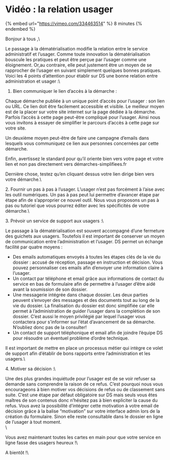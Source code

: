 # Vidéo : la relation usager

{% embed url="https://vimeo.com/334463514" %}
8 minutes
{% endembed %}

Bonjour à tous ,\


Le passage à la dématérialisation modifie la relation entre le service administratif et l’usager. Comme toute innovation la dématérialisation bouscule les pratiques et peut être perçue par l’usager comme une éloignement. Or,au contraire, elle peut justement être un moyen de se rapprocher de l’usager en suivant simplement quelques bonnes pratiques. Voici les 4 points d’attention pour établir sur DS une bonne relation entre administration et usager :\


1. Bien communiquer le lien d’accès à la démarche :

Chaque démarche publiée à un unique point d’accès pour l’usager : son lien ou URL. Ce lien doit être facilement accessible et visible. Le meilleur moyen est de la placer sur votre site internet sur la page dédiée à la démarche. Parfois l’accès à cette page peut-être compliqué pour l’usager. Ainsi nous vous invitons à essayer de simplifier le parcours d’accès à cette page sur votre site.

Un deuxième moyen peut-être de faire une campagne d’emails dans lesquels vous communiquez ce lien aux personnes concernées par cette démarche.

Enfin, avertissez le standard pour qu’il oriente bien vers votre page et votre lien et non pas directement vers démarches-simplifiees.fr

Dernière chose, testez qu’en cliquant dessus votre lien dirige bien vers votre démarche.\


2\. Fournir un pas à pas à l’usager. L’usager n’est pas forcément à l’aise avec les outil numériques. Un pas à pas peut lui permettre d’avancer étape par étape afin de s’approprier ce nouvel outil. Nous vous proposons un pas à pas ou tutoriel que vous pourrez éditer avec les spécificités de votre démarche.\


3\. Prévoir un service de support aux usagers :\


Le passage à la dématérialisation est souvent accompagné d’une fermeture des guichets aux usagers. Toutefois il est important de conserver un moyen de communication entre l’administration et l’usager. DS permet un échange facilité par quatre moyens :

* Des emails automatiques envoyés à toutes les étapes clés de la vie du dossier : accusé de réception, passage en instruction et décision. Vous pouvez personnaliser ces emails afin d’envoyer une information claire à l’usager.
* Un contact par téléphone et email grâce aux informations de contact du service en bas de formulaire afin de permettre à l’usager d’être aidé avant la soumission de son dossier.
* Une messagerie intégrée dans chaque dossier. Les deux parties peuvent s’envoyer des messages et des documents tout au long de la vie du dossier. La finalisation du dossier est donc simplifiée car elle permet à l’administration de guider l’usager dans la complétion de son dossier. C’est aussi le moyen privilégié par lequel l’usager vous contactera pour s’informer sur l’état d’avancement de sa démarche. N’oubliez donc pas de la consulter!
* Un contact de support téléphonique et email afin de joindre l’équipe DS pour résoudre un éventuel problème d’ordre technique.

Il est important de mettre en place un processus métier qui intègre ce volet de support afin d’établir de bons rapports entre l’administration et les usagers.\


4\. Motiver sa décision :\


Une des plus grandes inquiétude pour l’usager est de se voir refuser sa demande sans comprendre la raison de ce refus. C’est pourquoi nous vous encourageons à bien motiver vos décisions de refus ou de classement sans suite. C’est une étape par défaut obligatoire sur DS mais seuls vous êtes maîtres de son contenus donc n’hésitez pas à bien expliciter la cause du refus. Vous avez la possibilité d’intégrer cette motivation à votre email de décision grâce à la balise “motivation” sur votre interface admin lors de la création du formulaire. Sinon elle reste consultable dans le dossier en ligne de l’usager à tout moment.\
\


Vous avez maintenant toutes les cartes en main pour que votre service en ligne fasse des usagers heureux !\


A bientôt !\
